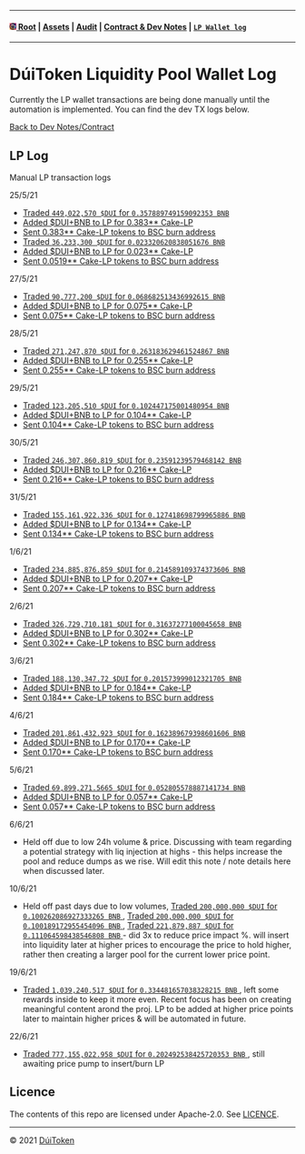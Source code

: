 - - - -
#### [<img src="https://raw.githubusercontent.com/DuiToken/DuiToken/master/assets/Dui-icon.png" width="12" height="12" /> Root](https://github.com/DuiToken/DuiToken) | [Assets](https://github.com/DuiToken/DuiToken/tree/master/assets) | [Audit](https://github.com/DuiToken/DuiToken/tree/master/audit) | [Contract & Dev Notes](https://github.com/DuiToken/DuiToken/tree/master/contract) | [```LP Wallet log```](https://github.com/DuiToken/DuiToken/blob/master/contract/LP-Wallet-log.md)
- - - -

# DúiToken Liquidity Pool Wallet Log

Currently the LP wallet transactions are being done manually until the automation is implemented. You can find the dev TX logs below.

[Back to Dev Notes/Contract](https://github.com/DuiToken/DuiToken/tree/master/contract)

## LP Log
Manual LP transaction logs

25/5/21 
- [Traded ```449,022,570 $DUI``` for ```0.357889749159092353 BNB``` ](https://bscscan.com/tx/0x5ed539fbc656c508d2f0fd2fdec124bcf8d9a95e68b6e9d324a77ba30532ea64)
- [Added $DUI+BNB to LP for 0.383** Cake-LP](https://bscscan.com/tx/0x459521d32f98064e608a5a2cb6dc79ea48937539172d80aa9ee910cace825ba5)
- [Sent 0.383** Cake-LP tokens to BSC burn address](https://bscscan.com/tx/0x043ab0cbba0d717528c68003843215d84dcd32a2d1bbda9dadd866685d55d2bd)
- [Traded ```36,233,300 $DUI``` for ```0.023320620838051676 BNB``` ](https://bscscan.com/tx/0xeac6811b2e2ac7c3b613fde75845e5dd4ad05def3944ca9162c174fd0acb0486)
- [Added $DUI+BNB to LP for 0.023** Cake-LP](https://bscscan.com/tx/0xa9b8ea8ec077a43c5f16823ca21337e1d14e01e51c6d6b03ae70eaccc46701d3)
- [Sent 0.0519** Cake-LP tokens to BSC burn address](https://bscscan.com/tx/0xbed725eae66ec8877a7c005cb95e6b2cb895b1c1601df3a21b380c7d0712ec32)

27/5/21
- [Traded ```90,777,200 $DUI``` for ```0.068682513436992615 BNB``` ](https://bscscan.com/tx/0xd206424f714b469de9c724bf96ccfd170010dc436d47c61857aea87286946b9e)
- [Added $DUI+BNB to LP for 0.075** Cake-LP](https://bscscan.com/tx/0xbf55341868ee2d8f61c95d0eccde7f936196f97cc814d6b9a937a1ca077cebbb)
- [Sent 0.075** Cake-LP tokens to BSC burn address](https://bscscan.com/tx/0x8a494dde20f4e4939f58deb1ff9b9e5d46ea6b50e8a65e59d8896319297d9843)

28/5/21
- [Traded ```271,247,870 $DUI``` for ```0.263183629461524867 BNB``` ](https://bscscan.com/tx/0xaa9918fd6e518e5b5a90c8d3631ae8c4c8974d1846d866d126a83a58ecadc801)
- [Added $DUI+BNB to LP for 0.255** Cake-LP](https://bscscan.com/tx/0x1668bf7abd2513b60a82027578d920c4af7be1f3578d0e101b63d5cd142a722b)
- [Sent 0.255** Cake-LP tokens to BSC burn address](https://bscscan.com/tx/0xeed23d5cd3731a310f1c067fe5aeca98139ed185878d0c9d7edc0388e059b42e)

29/5/21
- [Traded ```123,205,510 $DUI``` for ```0.102447175001480954 BNB``` ](https://bscscan.com/tx/0x954e2f06bbc1fd3e6b03b9a20a20ca9683db7856bd2f808de800ca09d658c60b)
- [Added $DUI+BNB to LP for 0.104** Cake-LP](https://bscscan.com/tx/0x77be28f9bd8de17530d62c5103b9966fb15619c46f80456656f84d4989560003)
- [Sent 0.104** Cake-LP tokens to BSC burn address](https://bscscan.com/tx/0xbb685aa55be45f6e53dd331aefb3b9313c48dc0a561dc10e6270563a59525c8e)

30/5/21
- [Traded ```246,307,860.819 $DUI``` for ```0.23591239579468142 BNB``` ](https://bscscan.com/tx/0x6191c65ee23be2b6ff3ba4cf6a9b0f14dc74cb08c3b182785de7d50c80e2ae27)
- [Added $DUI+BNB to LP for 0.216** Cake-LP](https://bscscan.com/tx/0x6df626b3c0f12617b97fb7b60898fa1fd9ac4249ad63c2c4b55949a3afe3fedf)
- [Sent 0.216** Cake-LP tokens to BSC burn address](https://bscscan.com/tx/0xf4bef4349c191edb696ce8ffb34281c4cf3c725dedf4183c1aa0b27abb1e3ca8)

31/5/21
- [Traded ```155,161,922.336 $DUI``` for ```0.127418698799965886 BNB``` ](https://bscscan.com/tx/0xf5dc56694960be2a6a56d8e33418dc1dd9b396d3b76891d247d2ebfed980b5a3)
- [Added $DUI+BNB to LP for 0.134** Cake-LP](https://bscscan.com/tx/0xdade0c935bfcc0ca4d45802fdcc3aeeeaa504af97a0d9d10fc78788301998ede)
- [Sent 0.134** Cake-LP tokens to BSC burn address](https://bscscan.com/tx/0x8dd7c304210e9acc0ead28cb91f8ca1b312d27b86f56ccc92a50dbd1ab646b04)

1/6/21
- [Traded ```234,885,876.859 $DUI``` for ```0.214589109374373606 BNB``` ](https://bscscan.com/tx/0x67670b578bd539343b8ce8b1e9d38157a988dc974c9e08e67b65894f774a4ffa)
- [Added $DUI+BNB to LP for 0.207** Cake-LP](https://bscscan.com/tx/0x705c1d7dbda8076cb3848d7f56e601add4ae92fec69e3156ef3951bf1f2bf006)
- [Sent 0.207** Cake-LP tokens to BSC burn address](https://bscscan.com/tx/0x9e9dcc0964b67149adeb8a56a5edfaf3b4b3443c32d8624bc50dcd5a24e50d02)

2/6/21
- [Traded ```326,729,710.181 $DUI``` for ```0.31637277100045658 BNB``` ](https://bscscan.com/tx/0xe26c8f9dd37799e6f5c791781d836d65d04d473e23aa1fb4022dd8011bf79215)
- [Added $DUI+BNB to LP for 0.302** Cake-LP](https://bscscan.com/tx/0xf80ec3b89f4a0bad5f45129a67c0294aec413a172278d5c3bc266c3fa0f147d1)
- [Sent 0.302** Cake-LP tokens to BSC burn address](https://bscscan.com/tx/0xc3dfd90c21ce978dd060b57884fb8aec994d87c68ad602b512c1249a87b28fab)

3/6/21
- [Traded ```188,130,347.72 $DUI``` for ```0.201573999012321705 BNB``` ](https://bscscan.com/tx/0x88800a3f44c42d78093a27b3ab195390b46e66c7cc62a2fba6f9313dd3a5a95b)
- [Added $DUI+BNB to LP for 0.184** Cake-LP](https://bscscan.com/tx/0x39011d4993f6ebcfbab93d8a92d40c602f773d4a4dad9534af754e059f895b9b)
- [Sent 0.184** Cake-LP tokens to BSC burn address](https://bscscan.com/tx/0x455a0be383c9d2837978d6ed99be7dc83c23e6ebc56262a61dfd6ea93bb18ca1)

4/6/21
- [Traded ```201,861,432.923 $DUI``` for ```0.162389679398601606 BNB``` ](https://bscscan.com/tx/0x69a44e1bea710edca5060e10b76fada340fd7abbde25db778f2796b5677864d9)
- [Added $DUI+BNB to LP for 0.170** Cake-LP](https://bscscan.com/tx/0x922b643b1929a84dec014d8cad8180d10a136332d5ee52ac46d8c4c458518d10)
- [Sent 0.170** Cake-LP tokens to BSC burn address](https://bscscan.com/tx/0x1530d2df0226d9db8e46cd90cff87ac43bbaf0da12e4a41304ad6ba1705d0822)

5/6/21
- [Traded ```69,899,271.5665 $DUI``` for ```0.052805578887141734 BNB``` ](https://bscscan.com/tx/0x4edc43b416ce0d0cc13e9fbd6a6cf4429f207bd4a60df44cebfc3e0c80828053)
- [Added $DUI+BNB to LP for 0.057** Cake-LP](https://bscscan.com/tx/0xd4870c258303f285c879cf7fa0901581ce404c6c0ec2f3b16a694958ad219388)
- [Sent 0.057** Cake-LP tokens to BSC burn address](https://bscscan.com/tx/0x021973c831a32b807f14618f2695b05ebc0172e5772e2828c7facb42d3ea02ff)

6/6/21
- Held off due to low 24h volume & price. Discussing with team regarding a potential strategy with liq injection at highs - this helps increase the pool and reduce dumps as we rise. Will edit this note / note details here when discussed later.

10/6/21
- Held off past days due to low volumes, [Traded ```200,000,000 $DUI``` for ```0.100262086927333265 BNB``` ](https://bscscan.com/tx/0x2df29ef2747ac4330e16df8aa27106af4bdd5f8136af03b5f674ee490e77e4b0), [Traded ```200,000,000 $DUI``` for ```0.100189172955454096 BNB``` ](https://bscscan.com/tx/0x2a4fafb9fb52c39e0b05172ea6871e71144c49d449553cd65ad1b819dae86b0a), [Traded ```221,879,887 $DUI``` for ```0.111064598438546808 BNB``` ](https://bscscan.com/tx/0x058dd60bfdd4690c1ddeb7dece3857fdb5cbb99538f5343638d06e3103294e1c) - did 3x to reduce price impact %. will insert into liquidity later at higher prices to encourage the price to hold higher, rather then creating a larger pool for the current lower price point.

19/6/21
- [Traded ```1,039,240,517 $DUI``` for ```0.334481657038328215 BNB``` ](https://bscscan.com/tx/0x0363b51a5ceec55832baf145b47fbdbaf8b01c9d02e4efb746466d19e9eeafd2), left some rewards inside to keep it more even. Recent focus has been on creating meaningful content arond the proj. LP to be added at higher price points later to maintain higher prices & will be automated in future.

22/6/21
- [Traded ```777,155,022.958 $DUI``` for ```0.202492538425720353 BNB``` ](https://bscscan.com/tx/0x9d0b1cb4943c0301d1043b7a1513f202bf32ff4914ec93ce8952b9572008499d), still awaiting price pump to insert/burn LP
<!--
##/##/21
- [Traded ```613708601.511 $DUI``` for ``` BNB``` ]()
- [Added $DUI+BNB to LP for 0.** Cake-LP]()
- [Sent 0.** Cake-LP tokens to BSC burn address]()
-->

## Licence

The contents of this repo are licensed under Apache-2.0. See [LICENCE](https://github.com/DuiToken/DuiToken/blob/master/LICENSE).

----- 

© 2021 [DúiToken](https://DuiCrypto.com)
